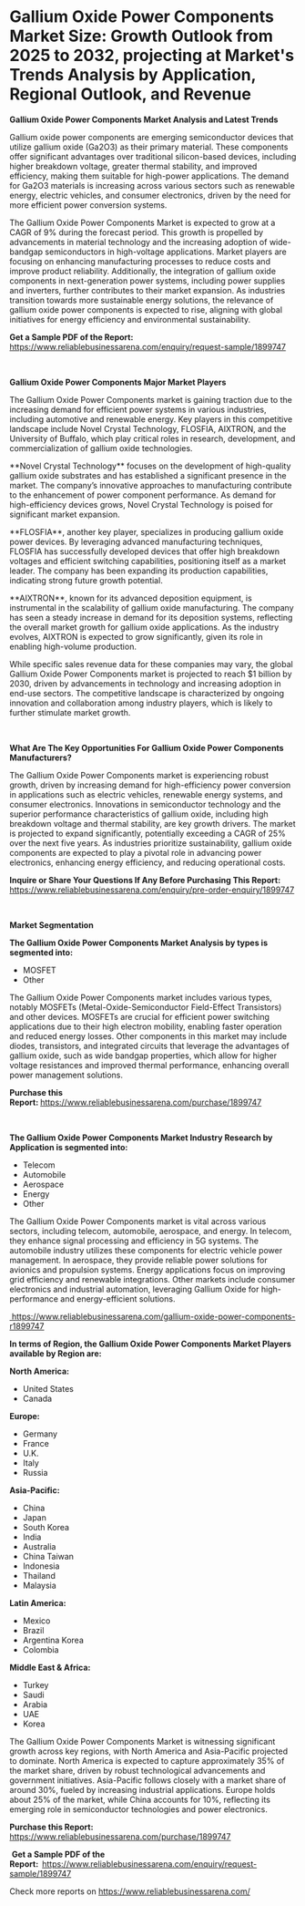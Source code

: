 <p><h1>Gallium Oxide Power Components Market Size: Growth Outlook from 2025 to 2032, projecting at Market's Trends Analysis by Application, Regional Outlook, and Revenue</h1></p><p><strong>Gallium Oxide Power Components Market Analysis and Latest Trends</strong></p>
<p><p>Gallium oxide power components are emerging semiconductor devices that utilize gallium oxide (Ga2O3) as their primary material. These components offer significant advantages over traditional silicon-based devices, including higher breakdown voltage, greater thermal stability, and improved efficiency, making them suitable for high-power applications. The demand for Ga2O3 materials is increasing across various sectors such as renewable energy, electric vehicles, and consumer electronics, driven by the need for more efficient power conversion systems.</p><p>The Gallium Oxide Power Components Market is expected to grow at a CAGR of 9% during the forecast period. This growth is propelled by advancements in material technology and the increasing adoption of wide-bandgap semiconductors in high-voltage applications. Market players are focusing on enhancing manufacturing processes to reduce costs and improve product reliability. Additionally, the integration of gallium oxide components in next-generation power systems, including power supplies and inverters, further contributes to their market expansion. As industries transition towards more sustainable energy solutions, the relevance of gallium oxide power components is expected to rise, aligning with global initiatives for energy efficiency and environmental sustainability.</p></p>
<p><strong>Get a Sample PDF of the Report:&nbsp;</strong> <a href="https://www.reliablebusinessarena.com/enquiry/request-sample/1899747?utm_campaign=2264&utm_medium=2&utm_source=Github&utm_content=ia&utm_term=13022025&utm_id=gallium-oxide-power-components">https://www.reliablebusinessarena.com/enquiry/request-sample/1899747</a></p>
<p>&nbsp;</p>
<p><strong>Gallium Oxide Power Components Major Market Players</strong></p>
<p><p>The Gallium Oxide Power Components market is gaining traction due to the increasing demand for efficient power systems in various industries, including automotive and renewable energy. Key players in this competitive landscape include Novel Crystal Technology, FLOSFIA, AIXTRON, and the University of Buffalo, which play critical roles in research, development, and commercialization of gallium oxide technologies.</p><p>**Novel Crystal Technology** focuses on the development of high-quality gallium oxide substrates and has established a significant presence in the market. The company’s innovative approaches to manufacturing contribute to the enhancement of power component performance. As demand for high-efficiency devices grows, Novel Crystal Technology is poised for significant market expansion.</p><p>**FLOSFIA**, another key player, specializes in producing gallium oxide power devices. By leveraging advanced manufacturing techniques, FLOSFIA has successfully developed devices that offer high breakdown voltages and efficient switching capabilities, positioning itself as a market leader. The company has been expanding its production capabilities, indicating strong future growth potential.</p><p>**AIXTRON**, known for its advanced deposition equipment, is instrumental in the scalability of gallium oxide manufacturing. The company has seen a steady increase in demand for its deposition systems, reflecting the overall market growth for gallium oxide applications. As the industry evolves, AIXTRON is expected to grow significantly, given its role in enabling high-volume production.</p><p>While specific sales revenue data for these companies may vary, the global Gallium Oxide Power Components market is projected to reach $1 billion by 2030, driven by advancements in technology and increasing adoption in end-use sectors. The competitive landscape is characterized by ongoing innovation and collaboration among industry players, which is likely to further stimulate market growth.</p></p>
<p>&nbsp;</p>
<p><strong>What Are The Key Opportunities For Gallium Oxide Power Components Manufacturers?</strong></p>
<p><p>The Gallium Oxide Power Components market is experiencing robust growth, driven by increasing demand for high-efficiency power conversion in applications such as electric vehicles, renewable energy systems, and consumer electronics. Innovations in semiconductor technology and the superior performance characteristics of gallium oxide, including high breakdown voltage and thermal stability, are key growth drivers. The market is projected to expand significantly, potentially exceeding a CAGR of 25% over the next five years. As industries prioritize sustainability, gallium oxide components are expected to play a pivotal role in advancing power electronics, enhancing energy efficiency, and reducing operational costs.</p></p>
<p><strong>Inquire or Share Your Questions If Any Before Purchasing This Report:</strong> <a href="https://www.reliablebusinessarena.com/enquiry/pre-order-enquiry/1899747?utm_campaign=2264&utm_medium=2&utm_source=Github&utm_content=ia&utm_term=13022025&utm_id=gallium-oxide-power-components">https://www.reliablebusinessarena.com/enquiry/pre-order-enquiry/1899747</a></p>
<p>&nbsp;</p>
<p><strong>Market Segmentation</strong></p>
<p><strong>The Gallium Oxide Power Components Market Analysis by types is segmented into:</strong></p>
<p><ul><li>MOSFET</li><li>Other</li></ul></p>
<p><p>The Gallium Oxide Power Components market includes various types, notably MOSFETs (Metal-Oxide-Semiconductor Field-Effect Transistors) and other devices. MOSFETs are crucial for efficient power switching applications due to their high electron mobility, enabling faster operation and reduced energy losses. Other components in this market may include diodes, transistors, and integrated circuits that leverage the advantages of gallium oxide, such as wide bandgap properties, which allow for higher voltage resistances and improved thermal performance, enhancing overall power management solutions.</p></p>
<p><strong>Purchase this Report:&nbsp;</strong><a href="https://www.reliablebusinessarena.com/purchase/1899747?utm_campaign=2264&utm_medium=2&utm_source=Github&utm_content=ia&utm_term=13022025&utm_id=gallium-oxide-power-components">https://www.reliablebusinessarena.com/purchase/1899747</a></p>
<p>&nbsp;</p>
<p><strong>The Gallium Oxide Power Components Market Industry Research by Application is segmented into:</strong></p>
<p><ul><li>Telecom</li><li>Automobile</li><li>Aerospace</li><li>Energy</li><li>Other</li></ul></p>
<p><p>The Gallium Oxide Power Components market is vital across various sectors, including telecom, automobile, aerospace, and energy. In telecom, they enhance signal processing and efficiency in 5G systems. The automobile industry utilizes these components for electric vehicle power management. In aerospace, they provide reliable power solutions for avionics and propulsion systems. Energy applications focus on improving grid efficiency and renewable integrations. Other markets include consumer electronics and industrial automation, leveraging Gallium Oxide for high-performance and energy-efficient solutions.</p></p>
<p><a href="https://www.reliablebusinessarena.com/gallium-oxide-power-components-r1899747?utm_campaign=2264&utm_medium=2&utm_source=Github&utm_content=ia&utm_term=13022025&utm_id=gallium-oxide-power-components">&nbsp;https://www.reliablebusinessarena.com/gallium-oxide-power-components-r1899747</a></p>
<p><strong>In terms of Region, the Gallium Oxide Power Components Market Players available by Region are:</strong></p>
<p>
    <p> <strong> North America: </strong>
        <ul>
            <li>United States</li>
            <li>Canada</li>
        </ul>
        </p> 
    <p> <strong> Europe: </strong>
        <ul>
            <li>Germany</li>
            <li>France</li>
            <li>U.K.</li>
            <li>Italy</li>
            <li>Russia</li>
        </ul>
        </p> 
    <p> <strong> Asia-Pacific: </strong>
        <ul>
            <li>China</li>
            <li>Japan</li>
            <li>South Korea</li>
            <li>India</li>
            <li>Australia</li>
            <li>China Taiwan</li>
            <li>Indonesia</li>
            <li>Thailand</li>
            <li>Malaysia</li>
        </ul>
        </p> 
    <p> <strong> Latin America: </strong>
        <ul>
            <li>Mexico</li>
            <li>Brazil</li>
            <li>Argentina Korea</li>
            <li>Colombia</li>
        </ul>
        </p> 
    <p> <strong> Middle East & Africa: </strong>
        <ul>
            <li>Turkey</li>
            <li>Saudi</li>
            <li>Arabia</li>
            <li>UAE</li>
            <li>Korea</li>
        </ul>
    </p>
    </p>
<p><p>The Gallium Oxide Power Components Market is witnessing significant growth across key regions, with North America and Asia-Pacific projected to dominate. North America is expected to capture approximately 35% of the market share, driven by robust technological advancements and government initiatives. Asia-Pacific follows closely with a market share of around 30%, fueled by increasing industrial applications. Europe holds about 25% of the market, while China accounts for 10%, reflecting its emerging role in semiconductor technologies and power electronics.</p></p>
<p><strong>Purchase this Report: </strong><a href="https://www.reliablebusinessarena.com/purchase/1899747?utm_campaign=2264&utm_medium=2&utm_source=Github&utm_content=ia&utm_term=13022025&utm_id=gallium-oxide-power-components">https://www.reliablebusinessarena.com/purchase/1899747</a></p>
<p>&nbsp;<strong>Get a Sample PDF of the Report:&nbsp;&nbsp;</strong><a href="https://www.reliablebusinessarena.com/enquiry/request-sample/1899747?utm_campaign=2264&utm_medium=2&utm_source=Github&utm_content=ia&utm_term=13022025&utm_id=gallium-oxide-power-components">https://www.reliablebusinessarena.com/enquiry/request-sample/1899747</a></p>
<p><strong></strong></p>
<p>Check more reports on <a href="https://www.reliablebusinessarena.com/?utm_campaign=2264&utm_medium=2&utm_source=Github&utm_content=ia&utm_term=13022025&utm_id=gallium-oxide-power-components">https://www.reliablebusinessarena.com/</a></p>
